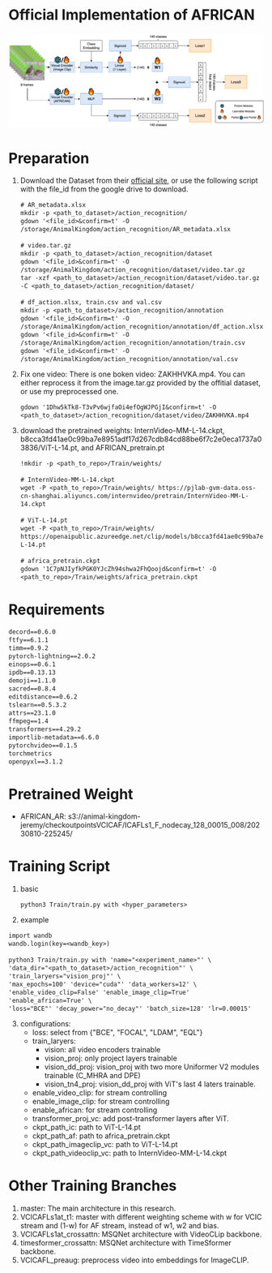 # Official Implementation of AFRICAN
![model structure](assets/3_4_ModelStructureAF.png)

# Preparation
1. Download the Dataset from their [official site](https://github.com/sutdcv/Animal-Kingdom), or use the following script with the file_id from the google drive to download.
    ```
    # AR_metadata.xlsx
    mkdir -p <path_to_dataset>/action_recognition/
    gdown '<file_id>&confirm=t' -O /storage/AnimalKingdom/action_recognition/AR_metadata.xlsx

    # video.tar.gz
    mkdir -p <path_to_dataset>/action_recognition/dataset
    gdown '<file_id>&confirm=t' -O /storage/AnimalKingdom/action_recognition/dataset/video.tar.gz
    tar -xzf <path_to_dataset>/action_recognition/dataset/video.tar.gz -C <path_to_dataset>/action_recognition/dataset/

    # df_action.xlsx, train.csv and val.csv
    mkdir -p <path_to_dataset>/action_recognition/annotation
    gdown '<file_id>&confirm=t' -O /storage/AnimalKingdom/action_recognition/annotation/df_action.xlsx
    gdown '<file_id>&confirm=t' -O /storage/AnimalKingdom/action_recognition/annotation/train.csv
    gdown '<file_id>&confirm=t' -O /storage/AnimalKingdom/action_recognition/annotation/val.csv
    ```

2. Fix one video: There is one boken video: ZAKHHVKA.mp4. You can either reprocess it from the image.tar.gz provided by the offitial dataset, or use my preprocessed one.
    ```
    gdown '1Dhw5kTk8-T3vPv6wjfaOi4efOgWJPGjI&confirm=t' -O <path_to_dataset>/action_recognition/dataset/video/ZAKHHVKA.mp4
    ```

3. download the pretrained weights: InternVideo-MM-L-14.ckpt, b8cca3fd41ae0c99ba7e8951adf17d267cdb84cd88be6f7c2e0eca1737a03836/ViT-L-14.pt, and AFRICAN_pretrain.pt
    ```
    !mkdir -p <path_to_repo>/Train/weights/

    # InternVideo-MM-L-14.ckpt
    wget -P <path_to_repo>/Train/weights/ https://pjlab-gvm-data.oss-cn-shanghai.aliyuncs.com/internvideo/pretrain/InternVideo-MM-L-14.ckpt

    # ViT-L-14.pt
    wget -P <path_to_repo>/Train/weights/ https://openaipublic.azureedge.net/clip/models/b8cca3fd41ae0c99ba7e8951adf17d267cdb84cd88be6f7c2e0eca1737a03836/ViT-L-14.pt

    # africa_pretrain.ckpt
    gdown '1C7pNJIyfkPGK0YJcZh94shwa2FhQoojd&confirm=t' -O <path_to_repo>/Train/weights/africa_pretrain.ckpt
    ```

# Requirements
```
decord==0.6.0
ftfy==6.1.1
timm==0.9.2
pytorch-lightning==2.0.2
einops==0.6.1
ipdb==0.13.13
demoji==1.1.0
sacred==0.8.4
editdistance==0.6.2
tslearn==0.5.3.2
attrs==23.1.0
ffmpeg==1.4
transformers==4.29.2
importlib-metadata==6.6.0
pytorchvideo==0.1.5
torchmetrics
openpyxl==3.1.2
```
# Pretrained Weight
- AFRICAN_AR: s3://animal-kingdom-jeremy/checkoutpointsVCICAF/ICAFLs1_F_nodecay_128_00015_008/20230810-225245/
# Training Script
1. basic
    ```
    python3 Train/train.py with <hyper_parameters>
    ```

2. example
```
import wandb
wandb.login(key=<wandb_key>)

python3 Train/train.py with 'name="<experiment_name>"' \
'data_dir="<path_to_dataset>/action_recognition"' \
'train_laryers="vision_proj"' \
'max_epochs=100' 'device="cuda"' 'data_workers=12' \
'enable_video_clip=False' 'enable_image_clip=True' 'enable_african=True' \
'loss="BCE"' 'decay_power="no_decay"' 'batch_size=128' 'lr=0.00015' 
```

3. configurations:
    - loss: select from {"BCE", "FOCAL", "LDAM", "EQL"}
    - train_laryers: 
        - vision: all video encoders trainable
        - vision_proj: only project layers trainable
        - vision_dd_proj: vision_proj with two more Uniformer V2 modules trainable (C_MHRA and DPE)
        - vision_tn4_proj: vision_dd_proj with ViT's last 4 laters trainable.
    - enable_video_clip: for stream controlling
    - enable_image_clip: for stream controlling
    - enable_african: for stream controlling
    - transformer_proj_vc: add post-transformer layers after ViT.
    - ckpt_path_ic: path to ViT-L-14.pt
    - ckpt_path_af: path to africa_pretrain.ckpt
    - ckpt_path_imageclip_vc: path to ViT-L-14.pt
    - ckpt_path_videoclip_vc: path to InternVideo-MM-L-14.ckpt

# Other Training Branches
1. master: The main architecture in this research.
2. VCICAFLs1at_t1: master with different weighting scheme with w for VCIC stream and (1-w) for AF stream, instead of w1, w2 and bias.
3. VCICAFLs1at_crossattn: MSQNet architecture with VideoCLip backbone.
4. timesformer_crossattn: MSQNet architecture with TimeSformer backbone.
5. VCICAFL_preaug: preprocess video into embeddings for ImageCLIP.
